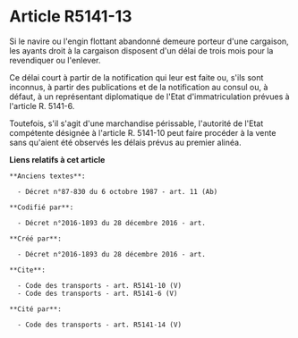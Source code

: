# Article R5141-13

Si le navire ou l'engin flottant abandonné demeure porteur d'une cargaison, les ayants droit à la cargaison disposent d'un
délai de trois mois pour la revendiquer ou l'enlever. 

Ce délai court à partir de la notification qui leur est faite ou, s'ils sont inconnus, à partir des publications et de la
notification au consul ou, à défaut, à un représentant diplomatique de l'Etat d'immatriculation prévues à l'article R.
5141-6. 

Toutefois, s'il s'agit d'une marchandise périssable, l'autorité de l'Etat compétente désignée à l'article R. 5141-10 peut
faire procéder à la vente sans qu'aient été observés les délais prévus au premier alinéa.

**Liens relatifs à cet article**

	**Anciens textes**:

	  - Décret n°87-830 du 6 octobre 1987 - art. 11 (Ab)

	**Codifié par**:

	  - Décret n°2016-1893 du 28 décembre 2016 - art.

	**Créé par**:

	  - Décret n°2016-1893 du 28 décembre 2016 - art.

	**Cite**:

	  - Code des transports - art. R5141-10 (V)
	  - Code des transports - art. R5141-6 (V)

	**Cité par**:

	  - Code des transports - art. R5141-14 (V)
